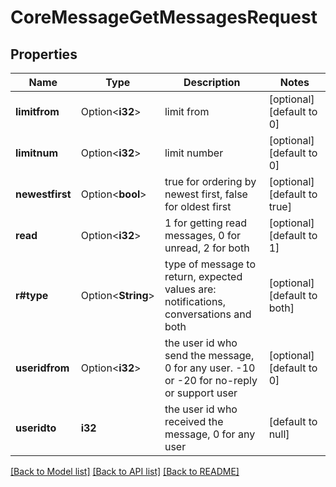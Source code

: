 # CoreMessageGetMessagesRequest

## Properties

Name | Type | Description | Notes
------------ | ------------- | ------------- | -------------
**limitfrom** | Option<**i32**> | limit from | [optional][default to 0]
**limitnum** | Option<**i32**> | limit number | [optional][default to 0]
**newestfirst** | Option<**bool**> | true for ordering by newest first, false for oldest first | [optional][default to true]
**read** | Option<**i32**> | 1 for getting read messages, 0 for unread, 2 for both | [optional][default to 1]
**r#type** | Option<**String**> | type of message to return, expected values are: notifications, conversations and both | [optional][default to both]
**useridfrom** | Option<**i32**> | the user id who send the message, 0 for any user. -10 or -20 for no-reply or support user | [optional][default to 0]
**useridto** | **i32** | the user id who received the message, 0 for any user | [default to null]

[[Back to Model list]](../README.md#documentation-for-models) [[Back to API list]](../README.md#documentation-for-api-endpoints) [[Back to README]](../README.md)



